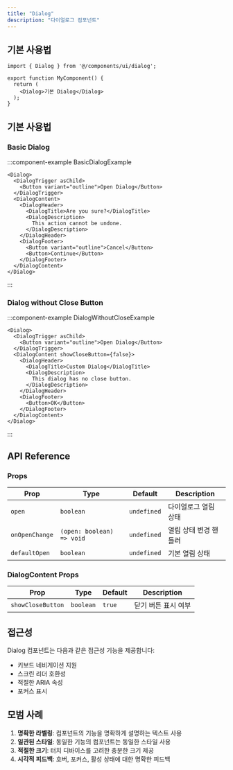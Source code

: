 ```yaml
---
title: "Dialog"
description: "다이얼로그 컴포넌트"
---
```


## 기본 사용법

```tsx
import { Dialog } from '@/components/ui/dialog';

export function MyComponent() {
  return (
    <Dialog>기본 Dialog</Dialog>
  );
}
```

## 기본 사용법

### Basic Dialog

:::component-example BasicDialogExample
```tsx
<Dialog>
  <DialogTrigger asChild>
    <Button variant="outline">Open Dialog</Button>
  </DialogTrigger>
  <DialogContent>
    <DialogHeader>
      <DialogTitle>Are you sure?</DialogTitle>
      <DialogDescription>
        This action cannot be undone.
      </DialogDescription>
    </DialogHeader>
    <DialogFooter>
      <Button variant="outline">Cancel</Button>
      <Button>Continue</Button>
    </DialogFooter>
  </DialogContent>
</Dialog>
```

<div>
<Dialog>
  <DialogTrigger asChild>
    <Button variant="outline">Open Dialog</Button>
  </DialogTrigger>
  <DialogContent>
    <DialogHeader>
      <DialogTitle>Are you sure?</DialogTitle>
      <DialogDescription>
        This action cannot be undone.
      </DialogDescription>
    </DialogHeader>
    <DialogFooter>
      <Button variant="outline">Cancel</Button>
      <Button>Continue</Button>
    </DialogFooter>
  </DialogContent>
</Dialog>
</div>
:::

### Dialog without Close Button

:::component-example DialogWithoutCloseExample
```tsx
<Dialog>
  <DialogTrigger asChild>
    <Button variant="outline">Open Dialog</Button>
  </DialogTrigger>
  <DialogContent showCloseButton={false}>
    <DialogHeader>
      <DialogTitle>Custom Dialog</DialogTitle>
      <DialogDescription>
        This dialog has no close button.
      </DialogDescription>
    </DialogHeader>
    <DialogFooter>
      <Button>OK</Button>
    </DialogFooter>
  </DialogContent>
</Dialog>
```

<div>
<Dialog>
  <DialogTrigger asChild>
    <Button variant="outline">Open Dialog</Button>
  </DialogTrigger>
  <DialogContent showCloseButton={false}>
    <DialogHeader>
      <DialogTitle>Custom Dialog</DialogTitle>
      <DialogDescription>
        This dialog has no close button.
      </DialogDescription>
    </DialogHeader>
    <DialogFooter>
      <Button>OK</Button>
    </DialogFooter>
  </DialogContent>
</Dialog>
</div>
:::

## API Reference

### Props

| Prop | Type | Default | Description |
|------|------|---------|-------------|
| `open` | `boolean` | `undefined` | 다이얼로그 열림 상태 |
| `onOpenChange` | `(open: boolean) => void` | `undefined` | 열림 상태 변경 핸들러 |
| `defaultOpen` | `boolean` | `undefined` | 기본 열림 상태 |

### DialogContent Props
| Prop | Type | Default | Description |
|------|------|---------|-------------|
| `showCloseButton` | `boolean` | `true` | 닫기 버튼 표시 여부 |

## 접근성

Dialog 컴포넌트는 다음과 같은 접근성 기능을 제공합니다:

- 키보드 네비게이션 지원
- 스크린 리더 호환성
- 적절한 ARIA 속성
- 포커스 표시

## 모범 사례

1. **명확한 라벨링**: 컴포넌트의 기능을 명확하게 설명하는 텍스트 사용
2. **일관된 스타일**: 동일한 기능의 컴포넌트는 동일한 스타일 사용
3. **적절한 크기**: 터치 디바이스를 고려한 충분한 크기 제공
4. **시각적 피드백**: 호버, 포커스, 활성 상태에 대한 명확한 피드백
